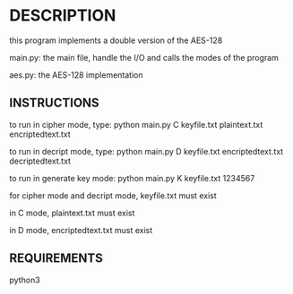 # DESCRIPTION

this program implements a double version of the AES-128

main.py: the main file, handle the I/O and calls the modes of the program

aes.py: the AES-128 implementation

## INSTRUCTIONS
to run in cipher mode, type: python main.py C keyfile.txt plaintext.txt encriptedtext.txt

to run in decript mode, type: python main.py D keyfile.txt encriptedtext.txt decriptedtext.txt

to run in generate key mode: python main.py K keyfile.txt 1234567

for cipher mode and decript mode, keyfile.txt must exist

in C mode, plaintext.txt must exist

in D mode, encriptedtext.txt must exist

## REQUIREMENTS

python3

